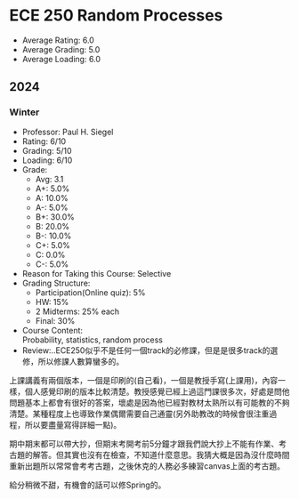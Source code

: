 # ECE 250 Random Processes
- Average Rating: 6.0
- Average Grading: 5.0
- Average Loading: 6.0
## 2024
### Winter
- Professor: Paul H. Siegel
- Rating: 6/10
- Grading: 5/10
- Loading: 6/10
- Grade:
  - Avg: 3.1
  - A+: 5.0%
  - A: 10.0%
  - A-: 5.0%
  - B+: 30.0%
  - B: 20.0%
  - B-: 10.0%
  - C+: 5.0%
  - C: 0.0%
  - C-: 5.0%
- Reason for Taking this Course: Selective
- Grading Structure:
  - Participation(Online quiz): 5%
  - HW: 15%
  - 2 Midterms: 25% each
  - Final: 30%
- Course Content:  
Probability, statistics, random process
- Review:..ECE250似乎不是任何一個track的必修課，但是是很多track的選修，所以修課人數算蠻多的。

上課講義有兩個版本，一個是印刷的(自己看)，一個是教授手寫(上課用)，內容一樣，個人感覺印刷的版本比較清楚。教授感覺已經上過這門課很多次，好處是問他問題基本上都會有很好的答案，壞處是因為他已經對教材太熟所以有可能教的不夠清楚。某種程度上也導致作業偶爾需要自己通靈(另外助教改的時候會很注重過程，所以要盡量寫得詳細一點)。

期中期末都可以帶大抄，但期末考開考前5分鐘才跟我們說大抄上不能有作業、考古題的解答。但其實也沒有在檢查，不知道什麼意思。我猜大概是因為沒什麼時間重新出題所以常常會考考古題，之後休克的人務必多練習canvas上面的考古題。

給分稍微不甜，有機會的話可以修Spring的。
